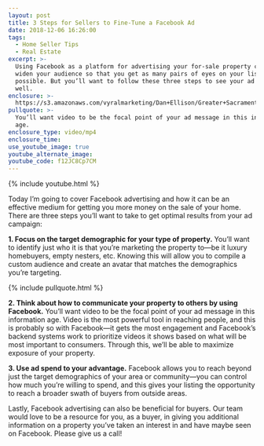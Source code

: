 ```yaml
---
layout: post
title: 3 Steps for Sellers to Fine-Tune a Facebook Ad
date: 2018-12-06 16:26:00
tags:
  - Home Seller Tips
  - Real Estate
excerpt: >-
  Using Facebook as a platform for advertising your for-sale property can help
  widen your audience so that you get as many pairs of eyes on your listing as
  possible. But you’ll want to follow these three steps to see your ad perform
  well.
enclosure: >-
  https://s3.amazonaws.com/vyralmarketing/Dan+Ellison/Greater+Sacramento+Area+Real+Estate-+How+to+Use+Facebook+Advertising.mp4
pullquote: >-
  You’ll want video to be the focal point of your ad message in this information
  age.
enclosure_type: video/mp4
enclosure_time:
use_youtube_image: true
youtube_alternate_image:
youtube_code: f12JC8Cp7CM
---
```


{% include youtube.html %}

Today I’m going to cover Facebook advertising and how it can be an effective medium for getting you more money on the sale of your home. There are three steps you’ll want to take to get optimal results from your ad campaign:

**1. Focus on the target demographic for your type of property.** You’ll want to identify just who it is that you’re marketing the property to—be it luxury homebuyers, empty nesters, etc. Knowing this will allow you to compile a custom audience and create an avatar that matches the demographics you’re targeting.

{% include pullquote.html %}

**2. Think about how to communicate your property to others by using Facebook.** You’ll want video to be the focal point of your ad message in this information age. Video is the most powerful tool in reaching people, and this is probably so with Facebook—it gets the most engagement and Facebook’s backend systems work to prioritize videos it shows based on what will be most important to consumers. Through this, we’ll be able to maximize exposure of your property.

**3. Use ad spend to your advantage.** Facebook allows you to reach beyond just the target demographics of your area or community—you can control how much you’re willing to spend, and this gives your listing the opportunity to reach a broader swath of buyers from outside areas.

Lastly, Facebook advertising can also be beneficial for buyers. Our team would love to be a resource for you, as a buyer, in giving you additional information on a property you’ve taken an interest in and have maybe seen on Facebook. Please give us a call!